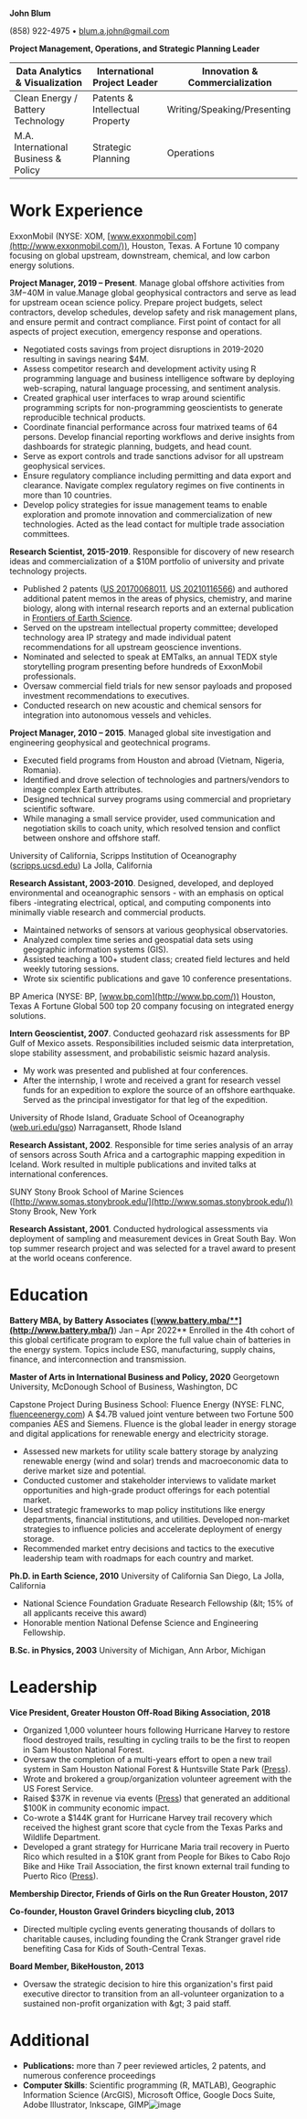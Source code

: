 **John Blum**

(858) 922-4975 • [blum.a.john@gmail.com](mailto:blum.a.john@gmail.com)

**Project Management, Operations, and Strategic Planning Leader**

| Data Analytics &amp; Visualization | International Project Leader | Innovation &amp; Commercialization |
| --- | --- | --- |
| Clean Energy / Battery Technology | Patents &amp; Intellectual Property | Writing/Speaking/Presenting |
| M.A. International Business &amp; Policy | Strategic Planning | Operations |

# Work Experience

ExxonMobil (NYSE: XOM, [www.exxonmobil.com](http://www.exxonmobil.com/)), Houston, Texas. 
A Fortune 10 company focusing on global upstream, downstream, chemical, and low carbon energy solutions.

**Project Manager, 2019 – Present**. 
Manage global offshore activities from $3M-$40M in value.Manage global geophysical contractors and serve as lead for upstream ocean science policy. Prepare project budgets, select contractors, develop schedules, develop safety and risk management plans, and ensure permit and contract compliance. First point of contact for all aspects of project execution, emergency response and operations.
- Negotiated costs savings from project disruptions in 2019-2020 resulting in savings nearing $4M.
- Assess competitor research and development activity using R programming language and business intelligence software by deploying web-scraping, natural language processing, and sentiment analysis.
- Created graphical user interfaces to wrap around scientific programming scripts for non-programming geoscientists to generate reproducible technical products.
- Coordinate financial performance across four matrixed teams of 64 persons. Develop financial reporting workflows and derive insights from dashboards for strategic planning, budgets, and head count.
- Serve as export controls and trade sanctions advisor for all upstream geophysical services.
- Ensure regulatory compliance including permitting and data export and clearance. Navigate complex regulatory regimes on five continents in more than 10 countries.
- Develop policy strategies for issue management teams to enable exploration and promote innovation and commercialization of new technologies. Acted as the lead contact for multiple trade association committees.


**Research Scientist, 2015-2019**. 
Responsible for discovery of new research ideas and commercialization of a $10M portfolio of university and private technology projects.
- Published 2 patents ([US 20170068011](https://patents.google.com/patent/US20170068011A1/en?oq=US+20170068011), [US 20210116566](https://patents.google.com/patent/US20210116566A1/en?oq=US+20210116566+)) and authored additional patent memos in the areas of physics, chemistry, and marine biology, along with internal research reports and an external publication in [Frontiers of Earth Science](https://www.frontiersin.org/articles/10.3389/feart.2021.604930/full).
- Served on the upstream intellectual property committee; developed technology area IP strategy and made individual patent recommendations for all upstream geoscience inventions.
- Nominated and selected to speak at EMTalks, an annual TEDX style storytelling program presenting before hundreds of ExxonMobil professionals.
- Oversaw commercial field trials for new sensor payloads and proposed investment recommendations to executives.
- Conducted research on new acoustic and chemical sensors for integration into autonomous vessels and vehicles.

**Project Manager, 2010 – 2015**. 
Managed global site investigation and engineering geophysical and geotechnical programs.
- Executed field programs from Houston and abroad (Vietnam, Nigeria, Romania).
- Identified and drove selection of technologies and partners/vendors to image complex Earth attributes.
- Designed technical survey programs using commercial and proprietary scientific software.
- While managing a small service provider, used communication and negotiation skills to coach unity, which resolved tension and conflict between onshore and offshore staff.

University of California, Scripps Institution of Oceanography ([scripps.ucsd.edu](http://scripps.ucsd.edu/)) La Jolla, California

**Research Assistant, 2003-2010**. 
Designed, developed, and deployed environmental and oceanographic sensors - with an emphasis on optical fibers -integrating electrical, optical, and computing components into minimally viable research and commercial products.
- Maintained networks of sensors at various geophysical observatories.
- Analyzed complex time series and geospatial data sets using geographic information systems (GIS).
- Assisted teaching a 100+ student class; created field lectures and held weekly tutoring sessions.
- Wrote six scientific publications and gave 10 conference presentations.

BP America (NYSE: BP, [www.bp.com](http://www.bp.com/)) Houston, Texas
A Fortune Global 500 top 20 company focusing on integrated energy solutions.

**Intern Geoscientist, 2007**. 
Conducted geohazard risk assessments for BP Gulf of Mexico assets. Responsibilities included seismic data interpretation, slope stability assessment, and probabilistic seismic hazard analysis.
- My work was presented and published at four conferences.
- After the internship, I wrote and received a grant for research vessel funds for an expedition to explore the source of an offshore earthquake. Served as the principal investigator for that leg of the expedition.

University of Rhode Island, Graduate School of Oceanography ([web.uri.edu/gso](http://web.uri.edu/gso)) Narragansett, Rhode Island

**Research Assistant, 2002**. 
Responsible for time series analysis of an array of sensors across South Africa and a cartographic mapping expedition in Iceland. Work resulted in multiple publications and invited talks at international conferences.

SUNY Stony Brook School of Marine Sciences ([http://www.somas.stonybrook.edu/](http://www.somas.stonybrook.edu/)) Stony Brook, New York

**Research Assistant, 2001**. 
Conducted hydrological assessments via deployment of sampling and measurement devices in Great South Bay. Won top summer research project and was selected for a travel award to present at the world oceans conference.

# Education

**Battery MBA, by Battery Associates (**[**www.battery.mba/**](http://www.battery.mba/)**) Jan – Apr 2022**
Enrolled in the 4th cohort of this global certificate program to explore the full value chain of batteries in the energy system. Topics include ESG, manufacturing, supply chains, finance, and interconnection and transmission.

**Master of Arts in International Business and Policy, 2020**
Georgetown University, McDonough School of Business, Washington, DC

Capstone Project During Business School: Fluence Energy (NYSE: FLNC, [fluenceenergy.com](http://fluenceenergy.com/))
A $4.7B valued joint venture between two Fortune 500 companies AES and Siemens. Fluence is the global leader in energy storage and digital applications for renewable energy and electricity storage.
- Assessed new markets for utility scale battery storage by analyzing renewable energy (wind and solar) trends and macroeconomic data to derive market size and potential.
- Conducted customer and stakeholder interviews to validate market opportunities and high-grade product offerings for each potential market.
- Used strategic frameworks to map policy institutions like energy departments, financial institutions, and utilities. Developed non-market strategies to influence policies and accelerate deployment of energy storage.
- Recommended market entry decisions and tactics to the executive leadership team with roadmaps for each country and market.

**Ph.D. in Earth Science, 2010**
University of California San Diego, La Jolla, California
- National Science Foundation Graduate Research Fellowship (\&lt; 15% of all applicants receive this award)
- Honorable mention National Defense Science and Engineering Fellowship.

**B.Sc. in Physics, 2003**
University of Michigan, Ann Arbor, Michigan

# Leadership

**Vice President, Greater Houston Off-Road Biking Association, 2018**
- Organized 1,000 volunteer hours following Hurricane Harvey to restore flood destroyed trails, resulting in cycling trails to be the first to reopen in Sam Houston National Forest.
- Oversaw the completion of a multi-years effort to open a new trail system in Sam Houston National Forest &amp; Huntsville State Park ([Press](https://www.itemonline.com/news/local_news/new-bike-trails-now-open/article_a0173179-6b03-5bbc-8039-b7645faa8574.html)).
- Wrote and brokered a group/organization volunteer agreement with the US Forest Service.
- Raised $37K in revenue via events ([Press](https://www.itemonline.com/news/local_news/huntsville-classic-celebrates-20th-year/article_0ba3a149-3a07-597b-a6f9-1cf4ac79e3fe.html)) that generated an additional $100K in community economic impact.
- Co-wrote a $144K grant for Hurricane Harvey trail recovery which received the highest grant score that cycle from the Texas Parks and Wildlife Department.
- Developed a grant strategy for Hurricane Maria trail recovery in Puerto Rico which resulted in a $10K grant from People for Bikes to Cabo Rojo Bike and Hike Trail Association, the first known external trail funding to Puerto Rico ([Press](https://www.pinkbike.com/news/jeff-kendall-weed-discovers-the-riding-community-in-puerto-rico-in-episode-3-of-local-loam.html)).

**Membership Director, Friends of Girls on the Run Greater Houston, 2017**

**Co-founder, Houston Gravel Grinders bicycling club, 2013**
- Directed multiple cycling events generating thousands of dollars to charitable causes, including founding the Crank Stranger gravel ride benefiting Casa for Kids of South-Central Texas.

**Board Member, BikeHouston, 2013**
- Oversaw the strategic decision to hire this organization&#39;s first paid executive director to transition from an all-volunteer organization to a sustained non-profit organization with \&gt; 3 paid staff.

# Additional
- **Publications:** more than 7 peer reviewed articles, 2 patents, and numerous conference proceedings
- **Computer Skills**: Scientific programming (R, MATLAB), Geographic Information Science (ArcGIS), Microsoft Office, Google Docs Suite, Adobe Illustrator, Inkscape, GIMP![image](https://user-images.githubusercontent.com/97078440/148010879-84a74194-3d75-4428-9ebc-d1187b461a83.png)
